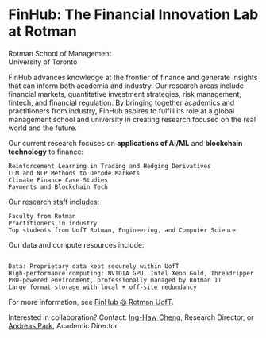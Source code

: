 # FinHub: The Financial Innovation Lab at Rotman
Rotman School of Management\
University of Toronto

FinHub advances knowledge at the frontier of finance and generate insights that can inform both academia and industry. Our research areas include financial markets, quantitative investment strategies, risk management, fintech, and financial regulation. By bringing together academics and practitioners from industry, FinHub aspires to fulfill its role at a global management school and university in creating research focused on the real world and the future.

Our current research focuses on **applications of AI/ML** and **blockchain technology** to finance:
```Projects
Reinforcement Learning in Trading and Hedging Derivatives
LLM and NLP Methods to Decode Markets
Climate Finance Case Studies
Payments and Blockchain Tech
```

Our research staff includes:
```People
Faculty from Rotman
Practitioners in industry
Top students from UofT Rotman, Engineering, and Computer Science
```

Our data and compute resources include:
```Data

Data: Proprietary data kept securely within UofT
High-performance computing: NVIDIA GPU, Intel Xeon Gold, Threadripper PRO-powered environment, professionally managed by Rotman IT
Large format storage with local + off-site redundancy
```

For more information, see [FinHub @ Rotman UofT](https://www.rotman.utoronto.ca/faculty-and-research/research-centres/finhub/).

Interested in collaboration? Contact: [Ing-Haw Cheng](inghaw.cheng@utoronto.ca), Research Director, or [Andreas Park](andreas.park@utoronto.ca), Academic Director.
